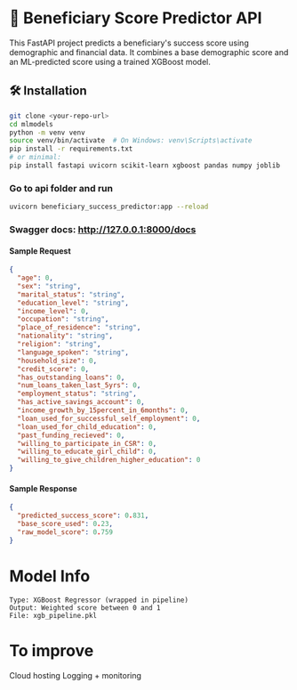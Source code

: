 # 🚀 Beneficiary Score Predictor API

This FastAPI project predicts a beneficiary's success score using demographic and financial data. It combines a base demographic score and an ML-predicted score using a trained XGBoost model.

## 🛠️ Installation

```bash
git clone <your-repo-url>
cd mlmodels
python -m venv venv
source venv/bin/activate  # On Windows: venv\Scripts\activate
pip install -r requirements.txt
# or minimal:
pip install fastapi uvicorn scikit-learn xgboost pandas numpy joblib
````

### Go to api folder and run
```bash
uvicorn beneficiary_success_predictor:app --reload
```
### Swagger docs: http://127.0.0.1:8000/docs

#### Sample Request
```json 
{
  "age": 0,
  "sex": "string",
  "marital_status": "string",
  "education_level": "string",
  "income_level": 0,
  "occupation": "string",
  "place_of_residence": "string",
  "nationality": "string",
  "religion": "string",
  "language_spoken": "string",
  "household_size": 0,
  "credit_score": 0,
  "has_outstanding_loans": 0,
  "num_loans_taken_last_5yrs": 0,
  "employment_status": "string",
  "has_active_savings_account": 0,
  "income_growth_by_15percent_in_6months": 0,
  "loan_used_for_successful_self_employment": 0,
  "loan_used_for_child_education": 0,
  "past_funding_recieved": 0,
  "willing_to_participate_in_CSR": 0,
  "willing_to_educate_girl_child": 0,
  "willing_to_give_children_higher_education": 0
}
```

#### Sample Response

```json
{
  "predicted_success_score": 0.831,
  "base_score_used": 0.23,
  "raw_model_score": 0.759
}
```

# Model Info
```text
Type: XGBoost Regressor (wrapped in pipeline)
Output: Weighted score between 0 and 1
File: xgb_pipeline.pkl
```

# To improve

Cloud hosting
Logging + monitoring